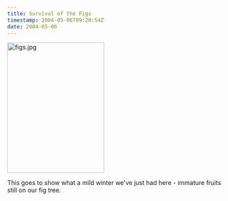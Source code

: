 ```yaml
---
title: Survival of the Figs
timestamp: 2004-05-06T09:20:54Z
date: 2004-05-06
---
```


<img alt="figs.jpg" src="http://blog.whatfettle.com/archives/figs.jpg" width="223" height="300" border="0" />

This goes to show what a mild winter we've just had here - immature fruits still on our fig tree.